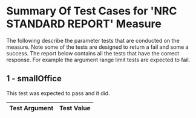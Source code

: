 # Summary Of Test Cases for 'NRC STANDARD REPORT' Measure
 
The following describe the parameter tests that are conducted on the measure. Note some of the 
tests are designed to return a fail and some a success. The report below contains all the tests that 
have the correct response. For example the argument range limit tests are expected to fail. 
 
## 1 - smallOffice
 
This test was expected to pass and it did.
 
| Test Argument | Test Value |
| ------------- | ---------- |
 
